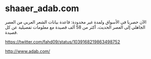 # shaaer_adab.com
الآن حصريا في الأسواق ولمدة غير محدودة: قاعدة بيانات الشعر العربي من العصر الجاهلي إلى العصر الحديث، أكثر من 58 ألف قصيدة مع معلومات تفصيلية عن كل قصيدة.


https://twitter.com/fahd09/status/1039168219863498752


http://www.adab.com/
